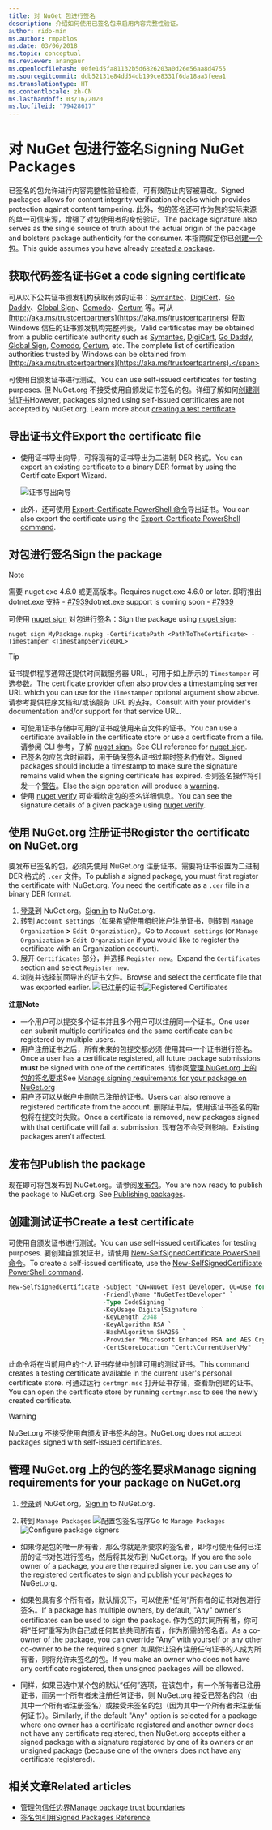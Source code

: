 ```yaml
---
title: 对 NuGet 包进行签名
description: 介绍如何使用已签名包来启用内容完整性验证。
author: rido-min
ms.author: rmpablos
ms.date: 03/06/2018
ms.topic: conceptual
ms.reviewer: anangaur
ms.openlocfilehash: 00fe1d5fa81132b5d6826203a0d26e56aa8d4755
ms.sourcegitcommit: ddb52131e84dd54db199ce8331f6da18aa3feea1
ms.translationtype: HT
ms.contentlocale: zh-CN
ms.lasthandoff: 03/16/2020
ms.locfileid: "79428617"
---
```

# <a name="signing-nuget-packages"></a><span data-ttu-id="58058-103">对 NuGet 包进行签名</span><span class="sxs-lookup"><span data-stu-id="58058-103">Signing NuGet Packages</span></span>

<span data-ttu-id="58058-104">已签名的包允许进行内容完整性验证检查，可有效防止内容被篡改。</span><span class="sxs-lookup"><span data-stu-id="58058-104">Signed packages allows for content integrity verification checks which provides protection against content tampering.</span></span> <span data-ttu-id="58058-105">此外，包的签名还可作为包的实际来源的单一可信来源，增强了对包使用者的身份验证。</span><span class="sxs-lookup"><span data-stu-id="58058-105">The package signature also serves as the single source of truth about the actual origin of the package and bolsters package authenticity for the consumer.</span></span> <span data-ttu-id="58058-106">本指南假定你已[创建一个包](creating-a-package.md)。</span><span class="sxs-lookup"><span data-stu-id="58058-106">This guide assumes you have already [created a package](creating-a-package.md).</span></span>

## <a name="get-a-code-signing-certificate"></a><span data-ttu-id="58058-107">获取代码签名证书</span><span class="sxs-lookup"><span data-stu-id="58058-107">Get a code signing certificate</span></span>

<span data-ttu-id="58058-108">可从以下公共证书颁发机构获取有效的证书：[Symantec](https://trustcenter.websecurity.symantec.com/process/trust/productOptions?productType=SoftwareValidationClass3)、[DigiCert](https://www.digicert.com/code-signing/)、[Go Daddy](https://www.godaddy.com/web-security/code-signing-certificate)、[Global Sign](https://www.globalsign.com/en/code-signing-certificate/)、[Comodo](https://www.comodo.com/e-commerce/code-signing/code-signing-certificate.php)、[Certum](https://www.certum.eu/certum/cert,offer_en_open_source_cs.xml) 等。可从 [http://aka.ms/trustcertpartners](https://aka.ms/trustcertpartners) 获取 Windows 信任的证书颁发机构完整列表。</span><span class="sxs-lookup"><span data-stu-id="58058-108">Valid certificates may be obtained from a public certificate authority such as [Symantec](https://trustcenter.websecurity.symantec.com/process/trust/productOptions?productType=SoftwareValidationClass3), [DigiCert](https://www.digicert.com/code-signing/), [Go Daddy](https://www.godaddy.com/web-security/code-signing-certificate), [Global Sign](https://www.globalsign.com/en/code-signing-certificate/), [Comodo](https://www.comodo.com/e-commerce/code-signing/code-signing-certificate.php), [Certum](https://www.certum.eu/certum/cert,offer_en_open_source_cs.xml), etc. The complete list of certification authorities trusted by Windows can be obtained from [http://aka.ms/trustcertpartners](https://aka.ms/trustcertpartners).</span></span>

<span data-ttu-id="58058-109">可使用自颁发证书进行测试。</span><span class="sxs-lookup"><span data-stu-id="58058-109">You can use self-issued certificates for testing purposes.</span></span> <span data-ttu-id="58058-110">但 NuGet.org 不接受使用自颁发证书签名的包。详细了解如何[创建测试证书](#create-a-test-certificate)</span><span class="sxs-lookup"><span data-stu-id="58058-110">However, packages signed using self-issued certificates are not accepted by NuGet.org. Learn more about [creating a test certificate](#create-a-test-certificate)</span></span>

## <a name="export-the-certificate-file"></a><span data-ttu-id="58058-111">导出证书文件</span><span class="sxs-lookup"><span data-stu-id="58058-111">Export the certificate file</span></span>

* <span data-ttu-id="58058-112">使用证书导出向导，可将现有的证书导出为二进制 DER 格式。</span><span class="sxs-lookup"><span data-stu-id="58058-112">You can export an existing certificate to a binary DER format by using the Certificate Export Wizard.</span></span>

  ![证书导出向导](../reference/media/CertificateExportWizard.png)

* <span data-ttu-id="58058-114">此外，还可使用 [Export-Certificate PowerShell 命令](/powershell/module/pkiclient/export-certificate)导出证书。</span><span class="sxs-lookup"><span data-stu-id="58058-114">You can also export the certificate using the [Export-Certificate PowerShell command](/powershell/module/pkiclient/export-certificate).</span></span>

## <a name="sign-the-package"></a><span data-ttu-id="58058-115">对包进行签名</span><span class="sxs-lookup"><span data-stu-id="58058-115">Sign the package</span></span>

> [!note]
> <span data-ttu-id="58058-116">需要 nuget.exe 4.6.0 或更高版本。</span><span class="sxs-lookup"><span data-stu-id="58058-116">Requires nuget.exe 4.6.0 or later.</span></span> <span data-ttu-id="58058-117">即将推出 dotnet.exe 支持 - [#7939](https://github.com/NuGet/Home/issues/7939)</span><span class="sxs-lookup"><span data-stu-id="58058-117">dotnet.exe support is coming soon - [#7939](https://github.com/NuGet/Home/issues/7939)</span></span>

<span data-ttu-id="58058-118">可使用 [nuget sign](../reference/cli-reference/cli-ref-sign.md) 对包进行签名：</span><span class="sxs-lookup"><span data-stu-id="58058-118">Sign the package using [nuget sign](../reference/cli-reference/cli-ref-sign.md):</span></span>

```cli
nuget sign MyPackage.nupkg -CertificatePath <PathToTheCertificate> -Timestamper <TimestampServiceURL>
```

> [!Tip]
> <span data-ttu-id="58058-119">证书提供程序通常还提供时间戳服务器 URL，可用于如上所示的 `Timestamper` 可选参数。</span><span class="sxs-lookup"><span data-stu-id="58058-119">The certificate provider often also provides a timestamping server URL which you can use for the `Timestamper` optional argument show above.</span></span> <span data-ttu-id="58058-120">请参考提供程序文档和/或该服务 URL 的支持。</span><span class="sxs-lookup"><span data-stu-id="58058-120">Consult with your provider's documentation and/or support for that service URL.</span></span>

* <span data-ttu-id="58058-121">可使用证书存储中可用的证书或使用来自文件的证书。</span><span class="sxs-lookup"><span data-stu-id="58058-121">You can use a certificate available in the certificate store or use a certificate from a file.</span></span> <span data-ttu-id="58058-122">请参阅 CLI 参考，了解 [nuget sign](../reference/cli-reference/cli-ref-sign.md)。</span><span class="sxs-lookup"><span data-stu-id="58058-122">See CLI reference for [nuget sign](../reference/cli-reference/cli-ref-sign.md).</span></span>
* <span data-ttu-id="58058-123">已签名包应包含时间戳，用于确保签名证书过期时签名仍有效。</span><span class="sxs-lookup"><span data-stu-id="58058-123">Signed packages should include a timestamp to make sure the signature remains valid when the signing certificate has expired.</span></span> <span data-ttu-id="58058-124">否则签名操作将引发一个[警告](../reference/errors-and-warnings/NU3002.md)。</span><span class="sxs-lookup"><span data-stu-id="58058-124">Else the sign operation will produce a [warning](../reference/errors-and-warnings/NU3002.md).</span></span>
* <span data-ttu-id="58058-125">使用 [nuget verify](../reference/cli-reference/cli-ref-verify.md) 可查看给定包的签名详细信息。</span><span class="sxs-lookup"><span data-stu-id="58058-125">You can see the signature details of a given package using [nuget verify](../reference/cli-reference/cli-ref-verify.md).</span></span>

## <a name="register-the-certificate-on-nugetorg"></a><span data-ttu-id="58058-126">使用 NuGet.org 注册证书</span><span class="sxs-lookup"><span data-stu-id="58058-126">Register the certificate on NuGet.org</span></span>

<span data-ttu-id="58058-127">要发布已签名的包，必须先使用 NuGet.org 注册证书。需要将证书设置为二进制 DER 格式的 `.cer` 文件。</span><span class="sxs-lookup"><span data-stu-id="58058-127">To publish a signed package, you must first register the certificate with NuGet.org. You need the certificate as a `.cer` file in a binary DER format.</span></span>

1. <span data-ttu-id="58058-128">[登录](https://www.nuget.org/users/account/LogOn?returnUrl=%2F)到 NuGet.org。</span><span class="sxs-lookup"><span data-stu-id="58058-128">[Sign in](https://www.nuget.org/users/account/LogOn?returnUrl=%2F) to NuGet.org.</span></span>
1. <span data-ttu-id="58058-129">转到 `Account settings`（如果希望使用组织帐户注册证书，则转到 `Manage Organization` **>** `Edit Organziation`）。</span><span class="sxs-lookup"><span data-stu-id="58058-129">Go to `Account settings` (or `Manage Organization` **>** `Edit Organziation` if you would like to register the certificate with an Organization account).</span></span>
1. <span data-ttu-id="58058-130">展开 `Certificates` 部分，并选择 `Register new`。</span><span class="sxs-lookup"><span data-stu-id="58058-130">Expand the `Certificates` section and select `Register new`.</span></span>
1. <span data-ttu-id="58058-131">浏览并选择前面导出的证书文件。</span><span class="sxs-lookup"><span data-stu-id="58058-131">Browse and select the certficate file that was exported earlier.</span></span>
  <span data-ttu-id="58058-132">![已注册的证书](../reference/media/registered-certs.png)</span><span class="sxs-lookup"><span data-stu-id="58058-132">![Registered Certificates](../reference/media/registered-certs.png)</span></span>

<span data-ttu-id="58058-133">**注意**</span><span class="sxs-lookup"><span data-stu-id="58058-133">**Note**</span></span>
* <span data-ttu-id="58058-134">一个用户可以提交多个证书并且多个用户可以注册同一个证书。</span><span class="sxs-lookup"><span data-stu-id="58058-134">One user can submit multiple certificates and the same certificate can be registered by multiple users.</span></span>
* <span data-ttu-id="58058-135">用户注册证书之后，所有未来的包提交都必须  使用其中一个证书进行签名。</span><span class="sxs-lookup"><span data-stu-id="58058-135">Once a user has a certificate registered, all future package submissions **must** be signed with one of the certificates.</span></span> <span data-ttu-id="58058-136">请参阅[管理 NuGet.org 上的包的签名要求](#manage-signing-requirements-for-your-package-on-nugetorg)</span><span class="sxs-lookup"><span data-stu-id="58058-136">See [Manage signing requirements for your package on NuGet.org](#manage-signing-requirements-for-your-package-on-nugetorg)</span></span>
* <span data-ttu-id="58058-137">用户还可以从帐户中删除已注册的证书。</span><span class="sxs-lookup"><span data-stu-id="58058-137">Users can also remove a registered certificate from the account.</span></span> <span data-ttu-id="58058-138">删除证书后，使用该证书签名的新包将在提交时失败。</span><span class="sxs-lookup"><span data-stu-id="58058-138">Once a certificate is removed, new packages signed with that certificate will fail at submission.</span></span> <span data-ttu-id="58058-139">现有包不会受到影响。</span><span class="sxs-lookup"><span data-stu-id="58058-139">Existing packages aren't affected.</span></span>

## <a name="publish-the-package"></a><span data-ttu-id="58058-140">发布包</span><span class="sxs-lookup"><span data-stu-id="58058-140">Publish the package</span></span>

<span data-ttu-id="58058-141">现在即可将包发布到 NuGet.org。请参阅[发布包](../nuget-org/Publish-a-package.md)。</span><span class="sxs-lookup"><span data-stu-id="58058-141">You are now ready to publish the package to NuGet.org. See [Publishing packages](../nuget-org/Publish-a-package.md).</span></span>

## <a name="create-a-test-certificate"></a><span data-ttu-id="58058-142">创建测试证书</span><span class="sxs-lookup"><span data-stu-id="58058-142">Create a test certificate</span></span>

<span data-ttu-id="58058-143">可使用自颁发证书进行测试。</span><span class="sxs-lookup"><span data-stu-id="58058-143">You can use self-issued certificates for testing purposes.</span></span> <span data-ttu-id="58058-144">要创建自颁发证书，请使用 [New-SelfSignedCertificate PowerShell 命令](/powershell/module/pkiclient/new-selfsignedcertificate)。</span><span class="sxs-lookup"><span data-stu-id="58058-144">To create a self-issued certificate, use the [New-SelfSignedCertificate PowerShell command](/powershell/module/pkiclient/new-selfsignedcertificate).</span></span>

```ps
New-SelfSignedCertificate -Subject "CN=NuGet Test Developer, OU=Use for testing purposes ONLY" `
                          -FriendlyName "NuGetTestDeveloper" `
                          -Type CodeSigning `
                          -KeyUsage DigitalSignature `
                          -KeyLength 2048 `
                          -KeyAlgorithm RSA `
                          -HashAlgorithm SHA256 `
                          -Provider "Microsoft Enhanced RSA and AES Cryptographic Provider" `
                          -CertStoreLocation "Cert:\CurrentUser\My" 
```

<span data-ttu-id="58058-145">此命令将在当前用户的个人证书存储中创建可用的测试证书。</span><span class="sxs-lookup"><span data-stu-id="58058-145">This command creates a testing certificate available in the current user's personal certificate store.</span></span> <span data-ttu-id="58058-146">可通过运行 `certmgr.msc` 打开证书存储，查看新创建的证书。</span><span class="sxs-lookup"><span data-stu-id="58058-146">You can open the certificate store by running `certmgr.msc` to see the newly created certificate.</span></span>

> [!Warning]
> <span data-ttu-id="58058-147">NuGet.org 不接受使用自颁发证书签名的包。</span><span class="sxs-lookup"><span data-stu-id="58058-147">NuGet.org does not accept packages signed with self-issued certificates.</span></span>

## <a name="manage-signing-requirements-for-your-package-on-nugetorg"></a><span data-ttu-id="58058-148">管理 NuGet.org 上的包的签名要求</span><span class="sxs-lookup"><span data-stu-id="58058-148">Manage signing requirements for your package on NuGet.org</span></span>
1. <span data-ttu-id="58058-149">[登录](https://www.nuget.org/users/account/LogOn?returnUrl=%2F)到 NuGet.org。</span><span class="sxs-lookup"><span data-stu-id="58058-149">[Sign in](https://www.nuget.org/users/account/LogOn?returnUrl=%2F) to NuGet.org.</span></span>

1. <span data-ttu-id="58058-150">转到 `Manage Packages` 
   ![配置包签名程序](../reference/media/configure-package-signers.png)</span><span class="sxs-lookup"><span data-stu-id="58058-150">Go to `Manage Packages` 
![Configure package signers](../reference/media/configure-package-signers.png)</span></span>

* <span data-ttu-id="58058-151">如果你是包的唯一所有者，那么你就是所要求的签名者，即你可使用任何已注册的证书对包进行签名，然后将其发布到 NuGet.org。</span><span class="sxs-lookup"><span data-stu-id="58058-151">If you are the sole owner of a package, you are the required signer i.e. you can use any of the registered certificates to sign and publish your packages to NuGet.org.</span></span>

* <span data-ttu-id="58058-152">如果包具有多个所有者，默认情况下，可以使用“任何”所有者的证书对包进行签名。</span><span class="sxs-lookup"><span data-stu-id="58058-152">If a package has multiple owners, by default, "Any" owner's certificates can be used to sign the package.</span></span> <span data-ttu-id="58058-153">作为包的共同所有者，你可将“任何”重写为你自己或任何其他共同所有者，作为所需的签名者。</span><span class="sxs-lookup"><span data-stu-id="58058-153">As a co-owner of the package, you can override "Any" with yourself or any other co-owner to be the required signer.</span></span> <span data-ttu-id="58058-154">如果你让没有注册任何证书的人成为所有者，则将允许未签名的包。</span><span class="sxs-lookup"><span data-stu-id="58058-154">If you make an owner  who does not have any certificate registered, then unsigned packages will be allowed.</span></span> 

* <span data-ttu-id="58058-155">同样，如果已选中某个包的默认“任何”选项，在该包中，有一个所有者已注册证书，而另一个所有者未注册任何证书，则 NuGet.org 接受已签名的包（由其中一个所有者注册签名）或接受未签名的包（因为其中一个所有者未注册任何证书）。</span><span class="sxs-lookup"><span data-stu-id="58058-155">Similarly, if the default "Any" option is selected for a package where one owner has a certificate registered and another owner does not have any certificate registered, then NuGet.org accepts either a signed package with a signature registered by one of its owners or an unsigned package (because one of the owners does not have any certificate registered).</span></span>

## <a name="related-articles"></a><span data-ttu-id="58058-156">相关文章</span><span class="sxs-lookup"><span data-stu-id="58058-156">Related articles</span></span>

- [<span data-ttu-id="58058-157">管理包信任边界</span><span class="sxs-lookup"><span data-stu-id="58058-157">Manage package trust boundaries</span></span>](../consume-packages/installing-signed-packages.md)
- [<span data-ttu-id="58058-158">签名包引用</span><span class="sxs-lookup"><span data-stu-id="58058-158">Signed Packages Reference</span></span>](../reference/Signed-Packages-Reference.md)
